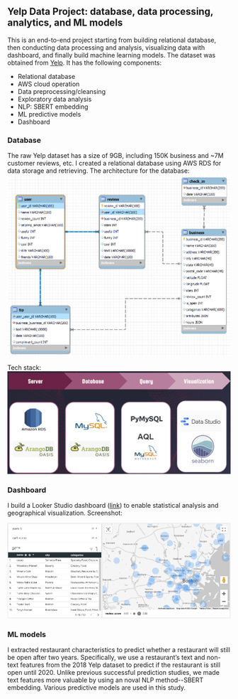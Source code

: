 ## Yelp Data Project: database, data processing, analytics, and ML models

This is an end-to-end project starting from building relational database, then conducting data processing and analysis, visualizing data with dashboard, and finally build machine learning models. The dataset was obtained from [Yelp](https://www.yelp.com/dataset). It has the following components:
- Relational database
- AWS cloud operation
- Data preprocessing/cleansing
- Exploratory data analysis
- NLP: SBERT embedding
- ML predictive models
- Dashboard


### Database

The raw Yelp dataset has a size of 9GB, including 150K business and ~7M customer reviews, etc. I created a relational database using AWS RDS for data storage and retrieving. The architecture for the database:
<img src="img/mysql_arch.png" width=1000>

Tech stack:
<img src="img/tech_stack.png" width=1000>


### Dashboard
I build a Looker Studio dashboard ([link](https://lookerstudio.google.com/reporting/7a8a9eb5-bdde-4c8b-b015-44ffb0d7b2d1/page/p_q5tgnjxeuc)) to enable statistical analysis and geographical visualization. Screenshot:

<img src="img/dashboard.png" width=1000>

### ML models
I extracted restaurant characteristics to predict whether a restaurant will still be open after two years. Specifically, we use a restaurant’s text and non-text features from the 2018 Yelp dataset to predict if the restaurant is still open until 2020. Unlike previous successful prediction studies, we made text features more valuable by using an noval NLP method--SBERT embedding. Various predictive models are used in this study.